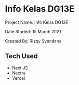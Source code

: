 # Info Kelas DG13E

Project Name: Info Kelas DG13E

Date Started: 15 March 2021

Created By: Rizqy Syandana

## Tech Used
- Next JS
- Nextra
- Vercel